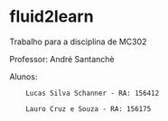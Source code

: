 # fluid2learn

Trabalho para a disciplina de MC302

Professor: André Santanchè

Alunos:

        Lucas Silva Schanner - RA: 156412

        Lauro Cruz e Souza - RA: 156175

